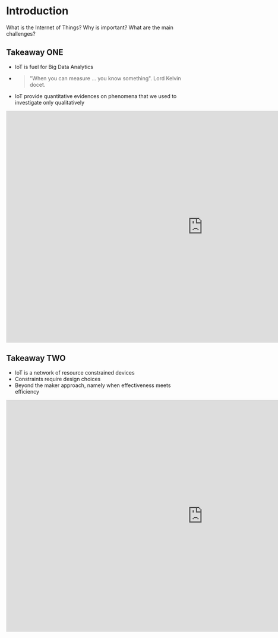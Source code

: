 # Introduction

What is the Internet of Things? Why is important? What are the main challenges? 

## Takeaway ONE

* IoT is fuel for Big Data Analytics
* > "When you can measure ... you know something". Lord Kelvin docet.
* IoT provide quantitative evidences on  phenomena that we used to investigate only qualitatively


<iframe src="https://docs.google.com/presentation/d/e/2PACX-1vR_rNDTgvAlQCMQ6fswBob4RKcnQQLulLTtUqhd5dUoxG0fGspWISYLF81SBeT3nDakgD1bA_O0cmEq/embed?start=false&loop=false&delayms=3000" frameborder="0" width="1058" height="624" allowfullscreen="true" mozallowfullscreen="true" webkitallowfullscreen="true"></iframe>

## Takeaway TWO

* IoT is a network of resource constrained devices
* Constraints require design choices
* Beyond the maker approach, namely when effectiveness meets efficiency

<iframe src="https://docs.google.com/presentation/d/e/2PACX-1vQX7_Dw2MVh3U_9_dEZrRo1Qytq7chYrYat4SgwKHPJu3xcs0korl9895zeg0kfLoyCyGznLyqESn5C/embed?start=false&loop=false&delayms=3000" frameborder="0" width="1058" height="624" allowfullscreen="true" mozallowfullscreen="true" webkitallowfullscreen="true"></iframe>